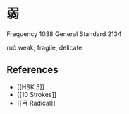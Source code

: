 # 弱
Frequency 1038
General Standard 2134

ruò
weak; fragile, delicate

## References
- [[HSK 5]]
- [[10 Strokes]]
- [[弓 Radical]]